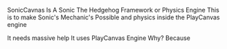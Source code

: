 SonicCavnas Is A Sonic The Hedgehog Framework or Physics Engine This is to make Sonic's Mechanic's Possible and physics inside the PlayCanvas engine 

It needs massive help
It uses PlayCanvas Engine 
Why?
Because 
